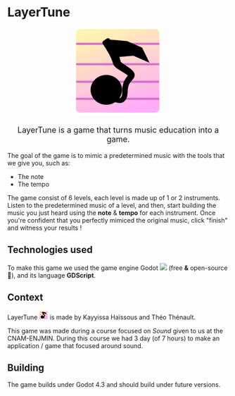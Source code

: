 # LayerTune 

<div align="center">
    <img src="./Image/logo_export.svg" width=200/>

<p style="font-size: large">LayerTune is a game that turns music education into a game.</p>
</div>

The goal of the game is to mimic a predetermined music with the tools that we give you, such as:

 - The note
 - The tempo

The game consist of 6 levels, each level is made up of 1 or 2 instruments. Listen to the predetermined music of a level, and then, start building the music you just heard using the **note** & **tempo** for each instrument. Once you're confident that you perfectly mimiced the original music, click "finish" and witness your results !

## Technologies used

To make this game we used the game engine Godot <img src="https://godotengine.org/assets/favicon.svg" width=20/> (free **&** open-source 🙂), and its language **GDScript**.

## Context

LayerTune <img src="./Image/logo_export.svg" width=20/> is made by Kayyissa Haïssous and Théo Thénault.

This game was made during a course focused on *Sound* given to us at the CNAM-ENJMIN. During this course we had 3 day (of 7 hours) to make an application / game that focused around sound.


## Building

The game builds under Godot 4.3 and should build under future versions.
